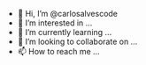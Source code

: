 - 👋 Hi, I’m @carlosalvescode
- 👀 I’m interested in ...
- 🌱 I’m currently learning ...
- 💞️ I’m looking to collaborate on ...
- 📫 How to reach me ...

<!---
carlosalvescode/carlosalvescode is a ✨ special ✨ repository because its `README.md` (this file) appears on your GitHub profile.
You can click the Preview link to take a look at your changes.
--->

